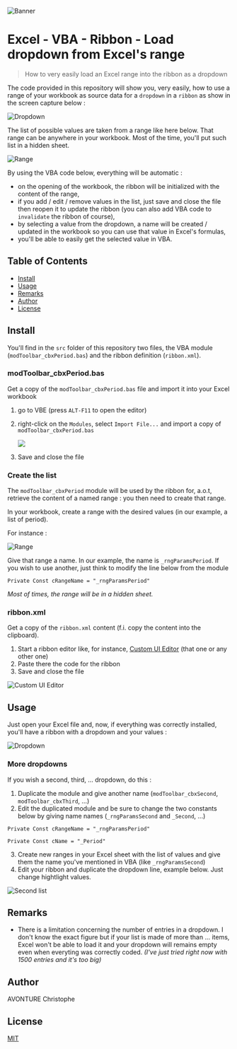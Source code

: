 ![Banner](images/banner.jpg)

# Excel - VBA - Ribbon - Load dropdown from Excel's range

> How to very easily load an Excel range into the ribbon as a dropdown

The code provided in this repository will show you, very easily, how to use a range of your workbook as source data for a `dropdown` in a `ribbon` as show in the screen capture below :

![Dropdown](images/ribbon_1.png)

The list of possible values are taken from a range like here below. That range can be anywhere in your workbook. Most of the time, you'll put such list in a hidden sheet.

![Range](images/ribbon_2.png)

By using the VBA code below, everything will be automatic :

- on the opening of the workbook, the ribbon will be initialized with the content of the range,
- if you add / edit / remove values in the list, just save and close the file then reopen it to update the ribbon (you can also add VBA code to `invalidate` the ribbon of course),
- by selecting a value from the dropdown, a name will be created / updated in the workbook so you can use that value in Excel's formulas,
- you'll be able to easily get the selected value in VBA.

## Table of Contents

- [Install](#install)
- [Usage](#usage)
- [Remarks](#remarks)
- [Author](#author)
- [License](#license)

## Install

You'll find in the `src` folder of this repository two files, the VBA module (`modToolbar_cbxPeriod.bas`) and the ribbon definition (`ribbon.xml`).

### modToolbar_cbxPeriod.bas

Get a copy of the `modToolbar_cbxPeriod.bas` file and import it into your Excel workbook

1. go to VBE (press `ALT-F11` to open the editor)
2. right-click on the `Modules`, select `Import File...` and import a copy of `modToolbar_cbxPeriod.bas`

   ![](images/vbe_import.png)
3. Save and close the file

### Create the list

The `modToolbar_cbxPeriod` module will be used by the ribbon for, a.o.t, retrieve the content of a named range : you then need to create that range.

In your workbook, create a range with the desired values (in our example, a list of period).

For instance :

![Range](images/range.png)

Give that range a name. In our example, the name is `_rngParamsPeriod`. If you wish to use another, just think to modify the line below from the module

```vbnet
Private Const cRangeName = "_rngParamsPeriod"
```

_Most of times, the range will be in a hidden sheet._

### ribbon.xml

Get a copy of the `ribbon.xml` content (f.i. copy the content into the clipboard).

1. Start a ribbon editor like, for instance, [Custom UI Editor](http://openxmldeveloper.org/blog/b/openxmldeveloper/archive/2006/05/26/customuieditor.aspx) (that one or any other one)
2. Paste there the code for the ribbon
3. Save and close the file

![Custom UI Editor](images/ui_editor.png)

## Usage

Just open your Excel file and, now, if everything was correctly installed, you'll have a ribbon with a dropdown and your values :

![Dropdown](images/ribbon_1.png)

### More dropdowns

If you wish a second, third, ... dropdown, do this :

1. Duplicate the module and give another name (`modToolbar_cbxSecond`, `modToolbar_cbxThird`, ...)
2. Edit the duplicated module and be sure to change the two constants below by giving name names (`_rngParamsSecond` and `_Second`, ...)

```vbnet
Private Const cRangeName = "_rngParamsPeriod"

Private Const cName = "_Period"
```

3. Create new ranges in your Excel sheet with the list of values and give them the name you've mentioned in VBA (like `_rngParamsSecond`)
4. Edit your ribbon and duplicate the dropdown line, example below. Just change hightlight values.

![Second list](images/ui_editor_second.png)

## Remarks

- There is a limitation concerning the number of entries in a dropdown. I don't know the exact figure but if your list is made of more than ... items, Excel won't be able to load it and your dropdown will remains empty even when everyting was correctly coded. _(I've just tried right now with 1500 entries and it's too big)_

## Author

AVONTURE Christophe

## License

[MIT](LICENSE)
